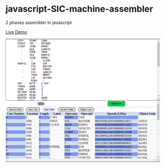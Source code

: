 # javascript-SIC-machine-assembler
2 phases assembler in javascript


[Live Demo](https://abdelrahman286.github.io/javascript-SIC-machine-assembler/)

![](./screenshot.png)
